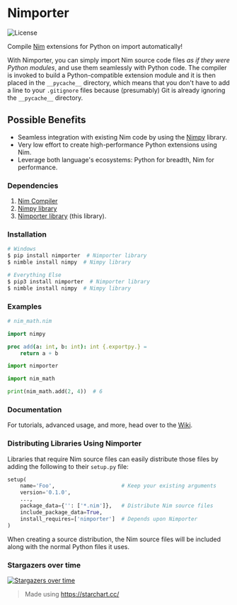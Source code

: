 # Nimporter

![License](https://img.shields.io/github/license/Pebaz/Nimporter)

Compile [Nim](<https://nim-lang.org/>) extensions for Python on import automatically!

With Nimporter, you can simply import Nim source code files *as if they
were Python modules*, and use them seamlessly with Python code. The compiler is
invoked to build a Python-compatible extension module and it is then placed in
the `__pycache__` directory, which means that you don't have to add a line to
your `.gitignore` files because (presumably) Git is already ignoring the
`__pycache__` directory.

## Possible Benefits

 * Seamless integration with existing Nim code by using the
   [Nimpy](https://github.com/yglukhov/nimpy) library.
 * Very low effort to create high-performance Python extensions using Nim.
 * Leverage both language's ecosystems: Python for breadth, Nim for performance.

### Dependencies

 1. [Nim Compiler](<https://nim-lang.org/install.html>)
 2. [Nimpy library](https://github.com/yglukhov/nimpy)
 3. [Nimporter library](https://github.com/Pebaz/nimporter) (this library).

### Installation

```bash
# Windows
$ pip install nimporter  # Nimporter library
$ nimble install nimpy  # Nimpy library

# Everything Else
$ pip3 install nimporter  # Nimporter library
$ nimble install nimpy  # Nimpy library
```

### Examples

```nim
# nim_math.nim

import nimpy

proc add(a: int, b: int): int {.exportpy.} =
    return a + b
```

```python
import nimporter

import nim_math

print(nim_math.add(2, 4))  # 6
```

### Documentation

For tutorials, advanced usage, and more, head over to the [Wiki](<https://github.com/Pebaz/nimporter/wiki>).

### Distributing Libraries Using Nimporter

Libraries that require Nim source files can easily distribute those files by
adding the following to their `setup.py` file:

```python
setup(
    name='Foo',                     # Keep your existing arguments
    version='0.1.0',
    ...,
    package_data={'': ['*.nim']},   # Distribute Nim source files
    include_package_data=True,
    install_requires=['nimporter']  # Depends upon Nimporter
)
```

When creating a source distribution, the Nim source files will be included along
with the normal Python files it uses.

### Stargazers over time

[![Stargazers over time](https://starchart.cc/Pebaz/nimporter.svg)](https://starchart.cc/Pebaz/nimporter)

> Made using <https://starchart.cc/>
